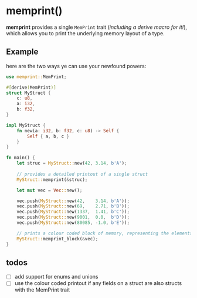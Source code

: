 # memprint()
**memprint** provides a single `MemPrint` trait (*including a derive macro for it!*),
which allows you to print the underlying memory layout of a type.

## Example
here are the two ways ye can use your newfound powers:
```rust
use memprint::MemPrint;

#[derive(MemPrint)]
struct MyStruct {
    c: u8,
    a: i32,
    b: f32,
}

impl MyStruct {
    fn new(a: i32, b: f32, c: u8) -> Self {
        Self { a, b, c }
    }
}

fn main() {
    let struc = MyStruct::new(42, 3.14, b'A');
    
    // provides a detailed printout of a single struct
    MyStruct::memprint(&struc);

    let mut vec = Vec::new();

    vec.push(MyStruct::new(42,    3.14, b'A'));
    vec.push(MyStruct::new(69,    2.71, b'B'));
    vec.push(MyStruct::new(1337,  1.41, b'C'));
    vec.push(MyStruct::new(9001,  0.0,  b'D'));
    vec.push(MyStruct::new(80085, -1.0, b'E'));

    // prints a colour coded block of memory, representing the elements of the slice
    MyStruct::memprint_block(&vec);
}
```

## todos
- [ ] add support for enums and unions
- [ ] use the colour coded printout if any fields on a struct are also structs with the MemPrint trait

